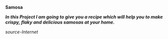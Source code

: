 **Samosa**

***In this Project I am going to give you a recipe which will help you to make crispy, flaky and delicious samosas at your home.***
























*source-Internet*